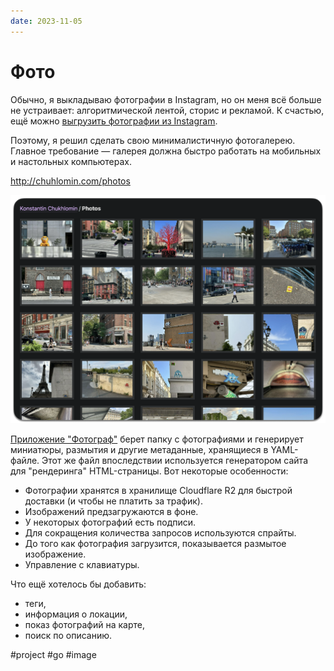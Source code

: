 ```yaml
---
date: 2023-11-05
---
```


# Фото

Обычно, я выкладываю фотографии в Instagram, но он меня всё больше не устраивает:
алгоритмической лентой, сторис и рекламой. К счастью, ещё можно
[выгрузить фотографии из Instagram](https://www.instagram.com/download/request).

Поэтому, я решил сделать свою минималистичную фотогалерею.
Главное требование — галерея должна быстро работать на мобильных и настольных компьютерах.

http://chuhlomin.com/photos

![Photos](photos.png)

[Приложение "Фотограф"](https://github.com/chuhlomin/chuhlomin.com/tree/main/photographer)
берет папку с фотографиями и генерирует миниатюры, размытия и другие метаданные,
хранящиеся в YAML-файле.
Этот же файл впоследствии используется генератором сайта для "рендеринга" HTML-страницы.
Вот некоторые особенности:

* Фотографии хранятся в хранилище Cloudflare R2 для быстрой доставки (и чтобы не платить за трафик).
* Изображений предзагружаются в фоне.
* У некоторых фотографий есть подписи.
* Для сокращения количества запросов используются спрайты.
* До того как фотография загрузится, показывается размытое изображение.
* Управление с клавиатуры.

Что ещё хотелось бы добавить:

* теги,
* информация о локации,
* показ фотографий на карте,
* поиск по описанию.

#project #go #image
